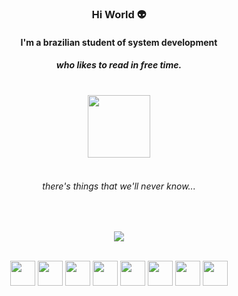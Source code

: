 
<h3 display="flex", align="center">Hi World 👽</h3>
<h4 display="flex", align="center">I'm a brazilian student of system development</h3>
<h5 display="flex", align="center"><i>who likes to read in free time.</i></h6>

<br>
 <div align="center">
    <img src="https://github.githubassets.com/images/mona-loading-dark.gif" width="100">
 </div> 
<br>
 
<h6 display="flex", align="center"><i>there's things that we'll never know...</i></h6>
<br>

<p align="center">
  <img src="https://capsule-render.vercel.app/api?type=waving&color=C0C6C8&height=60&section=footer&width=100"/>
</p>
 
<br>
<div align="center" style="display: inline_block">
    <img src="https://cdn.jsdelivr.net/gh/devicons/devicon/icons/java/java-plain.svg" width="40" height="40"/>
   <!-- <img src="https://angular.io/assets/images/logos/angular/angular.svg" alt="angular" width="40" height="40"/></a>  -->
    <img src="https://cdn.jsdelivr.net/gh/devicons/devicon/icons/bootstrap/bootstrap-plain.svg"  width="40" height="40"/>
    <img src="https://cdn.jsdelivr.net/gh/devicons/devicon/icons/html5/html5-plain.svg" width="40" height="40"/>
    <img src="https://cdn.jsdelivr.net/gh/devicons/devicon/icons/css3/css3-plain.svg" width="40" height="40"/>
    <img src="https://cdn.jsdelivr.net/gh/devicons/devicon/icons/typescript/typescript-original.svg" width="40" height="40"/>
    <img src="https://cdn.jsdelivr.net/gh/devicons/devicon/icons/javascript/javascript-original.svg" width="40" height="40"/>
    <img src="https://cdn.jsdelivr.net/gh/devicons/devicon/icons/ionic/ionic-original.svg" width="40" height="40"/>
    <img src="https://cdn.jsdelivr.net/gh/devicons/devicon/icons/mysql/mysql-original.svg" width="40" height="40"/>
</div>
  
